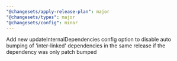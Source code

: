 ```yaml
---
"@changesets/apply-release-plan": major
"@changesets/types": major
"@changesets/config": minor
---
```


Add new updateInternalDependencies config option to disable auto bumping of 'inter-linked' dependencies in the same release if the dependency was only patch bumped
